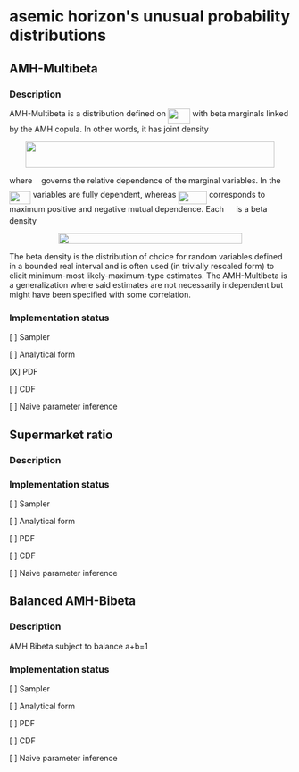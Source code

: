 asemic horizon's unusual probability distributions
==================================================

AMH-Multibeta
-------------

### Description

AMH-Multibeta is a distribution defined on <img src="svgs/67631f9b398162c7422d3bb562fdc3b4.svg?invert_in_darkmode" align=middle width=39.719955pt height=27.91271999999999pt/> with beta marginals linked by the AMH copula. In other words, it has joint density

<p align="center"><img src="https://rawgit.com/in	git@github.com:asemic-horizon/ahdistros/develop/svgs/15c5ba399970bb5863e7771733aeeef4.svg?invert_in_darkmode" align=middle width=445.09739999999994pt height=46.977315pt/></p>

where <img src="https://rawgit.com/in	git@github.com:asemic-horizon/ahdistros/develop/svgs/27e556cf3caa0673ac49a8f0de3c73ca.svg?invert_in_darkmode" align=middle width=8.173588500000005pt height=22.831379999999992pt/> governs the relative dependence of the marginal variables. In the <img src="https://rawgit.com/in	git@github.com:asemic-horizon/ahdistros/develop/svgs/30a4f32d24106f7cce4e8023e9be212b.svg?invert_in_darkmode" align=middle width=38.31036pt height=22.831379999999992pt/> variables are fully dependent, whereas <img src="https://rawgit.com/in	git@github.com:asemic-horizon/ahdistros/develop/svgs/bcab9aeaccbe3748de546aac21aa1f42.svg?invert_in_darkmode" align=middle width=51.09588000000001pt height=22.831379999999992pt/> corresponds to maximum positive and negative mutual dependence. Each <img src="https://rawgit.com/in	git@github.com:asemic-horizon/ahdistros/develop/svgs/194516c014804d683d1ab5a74f8c5647.svg?invert_in_darkmode" align=middle width=14.061300000000003pt height=14.155350000000013pt/> is a beta density

<p align="center"><img src="https://rawgit.com/in	git@github.com:asemic-horizon/ahdistros/develop/svgs/c547adc75822c098852a765886e9eedd.svg?invert_in_darkmode" align=middle width=329.00175pt height=19.36011pt/></p> 


The beta density is the distribution of choice for random variables defined in a bounded real interval and is often used (in trivially rescaled form) to elicit minimum-most likely-maximum-type estimates. The AMH-Multibeta is a generalization where said estimates are not necessarily independent but might have been specified with some correlation.

### Implementation status

[ ] Sampler

[ ] Analytical form

[X] PDF

[ ] CDF

[ ] Naive parameter inference


Supermarket ratio
-----------------

### Description

### Implementation status


[ ] Sampler

[ ] Analytical form

[ ] PDF

[ ] CDF

[ ] Naive parameter inference


Balanced AMH-Bibeta
------------------- 

### Description

AMH Bibeta subject to balance a+b=1

### Implementation status


[ ] Sampler

[ ] Analytical form

[ ] PDF

[ ] CDF

[ ] Naive parameter inference
